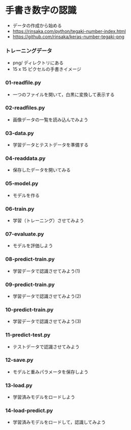 # 手書き数字の認識
- データの作成から始める
- https://rinsaka.com/python/tegaki-number-index.html
- https://github.com/rinsaka/keras-number-tegaki-png

### トレーニングデータ
- png/ ディレクトリにある
- 15 x 15 ピクセルの手書きイメージ

### 01-readfile.py
- 一つのファイルを開いて，白黒に変換して表示する

### 02-readfiles.py
- 画像データの一覧を読み込んでみよう

### 03-data.py
- 学習データとテストデータを準備する

### 04-readdata.py
- 保存したデータを開いてみる

### 05-model.py
- モデルを作る

### 06-train.py
- 学習（トレーニング）させてみよう

### 07-evaluate.py
- モデルを評価しよう

### 08-predict-train.py
- 学習データで認識させてみよう(1)

### 09-predict-train.py
- 学習データで認識させてみよう(2)

### 10-predict-train.py
- 学習データで認識させてみよう(3)

### 11-predict-test.py
- テストデータで認識させてみよう

### 12-save.py
- モデルと重みパラメータを保存しよう

### 13-load.py
- 学習済みモデルをロードしよう

### 14-load-predict.py
- 学習済みモデルをロードして，認識してみよう
